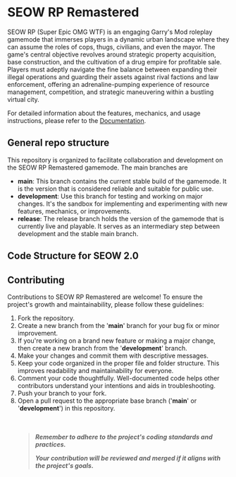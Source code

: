 # SEOW RP Remastered

SEOW RP (Super Epic OMG WTF) is an engaging Garry's Mod roleplay gamemode that immerses players in a dynamic urban landscape where they can assume the roles of cops, thugs, civilians, and even the mayor. The game's central objective revolves around strategic property acquisition, base construction, and the cultivation of a drug empire for profitable sale. Players must adeptly navigate the fine balance between expanding their illegal operations and guarding their assets against rival factions and law enforcement, offering an adrenaline-pumping experience of resource management, competition, and strategic maneuvering within a bustling virtual city.

For detailed information about the features, mechanics, and usage instructions, please refer to the [Documentation](https://github.com/DarklandServers/SEOW/blob/main/SEOW_RP.md).

## General repo structure

This repository is organized to facilitate collaboration and development on the SEOW RP Remastered gamemode. The main branches are

- **main**: This branch contains the current stable build of the gamemode. It is the version that is considered reliable and suitable for public use.
- **development**: Use this branch for testing and working on major changes. It's the sandbox for implementing and experimenting with new features, mechanics, or improvements.
- **release**: The release branch holds the version of the gamemode that is currently live and playable. It serves as an intermediary step between development and the stable main branch.

## Code Structure for SEOW 2.0

## Contributing

Contributions to SEOW RP Remastered are welcome! To ensure the project's growth and maintainability, please follow these guidelines:

1. Fork the repository.
2. Create a new branch from the '**main**' branch for your bug fix or minor improvement.
3. If you're working on a brand new feature or making a major change, then create a new branch from the '**development**' branch.
4. Make your changes and commit them with descriptive messages.
5. Keep your code organized in the proper file and folder structure. This improves readability and maintainability for everyone.
6. Comment your code thoughtfully. Well-documented code helps other contributors understand your intentions and aids in troubleshooting.
7. Push your branch to your fork.
8. Open a pull request to the appropriate base branch ('**main**' or '**development**') in this repository.
   <br>
   <br>
   <br>
   > **_Remember to adhere to the project's coding standards and practices._**
   >
   > **_Your contribution will be reviewed and merged if it aligns with the project's goals._**
